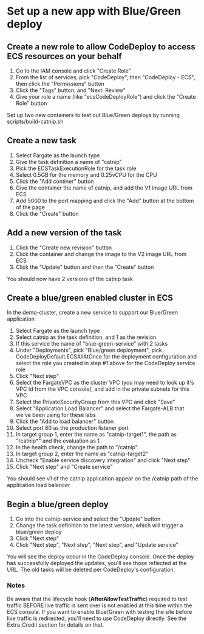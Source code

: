 # Set up a new app with Blue/Green deploy

## Create a new role to allow CodeDeploy to access ECS resources on your behalf
1. Go to the IAM console and click "Create Role"
2. From the list of services, pick "CodeDeploy", then "CodeDeploy - ECS", then click the "Permissions" button
3. Click the "Tags" button, and "Next: Review"
4. Give your role a name (like "ecsCodeDeployRole") and click the "Create Role" button
  
Set up two new containers to test out Blue/Green deploys by running scripts/build-catnip.sh

## Create a new task
1. Select Fargate as the launch type
2. Give the task definition a name of "catnip"
3. Pick the ECSTaskExecutionRole for the task role
4. Select 0.5GB for the memory and 0.25vCPU for the CPU
5. Click the "Add continer" button
6. Give the container the name of catnip, and add the V1 image URL from ECS
7. Add 5000 to the port mapping and click the "Add" button at the bottom of the page
8. Click the "Create" button

## Add a new version of the task
1. Click the "Create new revision" button
2. Click the container and change the image to the V2 image URL from ECS
3. Click the "Update" button and then the "Create" button

You should now have 2 versions of the catnip task
  
## Create a blue/green enabled cluster in ECS

In the demo-cluster, create a new service to support our Blue/Green application
1. Select Fargate as the launch type
2. Select catnip as the task definition, and 1 as the revision 
3. If this service the name of "blue-green-service" with 2 tasks
4. Under "Deployments", pick "Blue/green deployment", pick CodeDeployDefault.ECSAllAtOnce for the deployment configuration and select the role you created in step #1 above for the CodeDeploy service role
5. Click "Next step"
6. Select the FargateVPC as the cluster VPC (you may need to look up it's VPC Id from the VPC console), and add in the private subnets for this VPC
7. Select the PrivateSecurityGroup from this VPC and click "Save"
8. Select "Application Load Balancer" and select the Fargate-ALB that we've been using for these labs
9. Click the "Add to load balancer" button
10. Select port 80 as the production listener port
11. In target group 1, enter the name as "catnip-target1", the path as "/catnip*" and the evaluation as 1
12. In the health check, change the path to "/catnip"
13. In target group 2, enter the name as "catnip-target2"
14. Uncheck "Enable service discovery integration" and click "Next step"
15. Click "Next step" and "Create service"
  
You should see v1 of the catnip application appear on the /catnip path of the application load balancer

## Begin a blue/green deploy

1. Go into the catnip-service and select the "Update" button
2. Change the task definition to the latest version, which will trigger a blue/green deploy
3. Click "Next step"
4. Click "Next step", "Next step", "Next step", and "Update service"

You will see the deploy occur in the CodeDeploy console. Once the deploy has successfully deployed the updates, you'll see those reflected at the URL. The old tasks will be deleted per CodeDeploy's configuration.

### Notes

Be aware that the lifecycle hook (**AfterAllowTestTraffic**) required to test traffic BEFORE live traffic is sent over is not enabled at this time within the ECS console. If you want to enable Blue/Green with testing the site before live traffic is redirected, you'll need to use CodeDeploy directly. See the Extra_Credit section for details on that.
